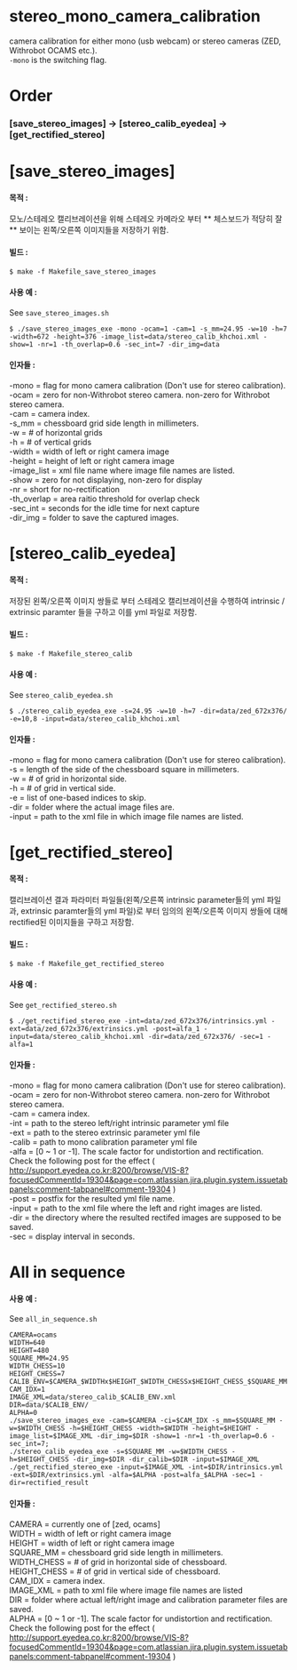 # stereo_mono_camera_calibration
camera calibration for either mono (usb webcam) or stereo cameras (ZED, Withrobot OCAMS etc.).<br/>
```-mono``` is the switching flag.


# Order

### [save_stereo_images] -> [stereo_calib_eyedea] -> [get_rectified_stereo]

# [save_stereo_images]
#### 목적 : 
모노/스테레오 캘리브레이션을 위해 스테레오 카메라오 부터 ** 체스보드가 적당히 잘 ** 보이는 왼쪽/오른쪽 이미지들을 저장하기 위함.
#### 빌드 :
	$ make -f Makefile_save_stereo_images
#### 사용 예 :
See ``save_stereo_images.sh``<br/>
	
	$ ./save_stereo_images_exe -mono -ocam=1 -cam=1 -s_mm=24.95 -w=10 -h=7 -width=672 -height=376 -image_list=data/stereo_calib_khchoi.xml -show=1 -nr=1 -th_overlap=0.6 -sec_int=7 -dir_img=data
#### 인자들 :
-mono = flag for mono camera calibration (Don't use for stereo calibration).<br/>
-ocam = zero for non-Withrobot stereo camera. non-zero for Withrobot stereo camera.<br/>
-cam = camera index.<br/>
-s_mm = chessboard grid side length in millimeters.<br/>
-w = # of horizontal grids<br/>
-h = # of vertical grids<br/>
-width = width of left or right camera image<br/>
-height = height of left or right camera image<br/>
-image_list = xml file name where image file names are listed.<br/>
-show = zero for not displaying, non-zero for display<br/>
-nr = short for no-rectification<br/>
-th_overlap = area raitio threshold for overlap check<br/>
-sec_int = seconds for the idle time for next capture<br/>
-dir_img = folder to save the captured images. <br/>   

# [stereo_calib_eyedea]
#### 목적 : 
저장된 왼쪽/오른쪽 이미지 쌍들로 부터 스테레오 캘리브레이션을 수행하여 intrinsic / extrinsic paramter 들을 구하고 이를 yml 파일로 저장함.
#### 빌드 :
	$ make -f Makefile_stereo_calib
#### 사용 예 :
See ``stereo_calib_eyedea.sh``<br/>
	
	$ ./stereo_calib_eyedea_exe -s=24.95 -w=10 -h=7 -dir=data/zed_672x376/ -e=10,8 -input=data/stereo_calib_khchoi.xml
#### 인자들 :
-mono = flag for mono camera calibration (Don't use for stereo calibration).<br/>
-s = length of the side of the chessboard square in millimeters.<br/> 
-w = # of grid in horizontal side. <br/>
-h = # of grid in vertical side.  <br/>
-e = list of one-based indices to skip.<br/>
-dir = folder where the actual image files are.<br/>
-input = path to the xml file in which image file names are listed.<br/>

# [get_rectified_stereo]
#### 목적 : 
캘리브레이션 결과 파라미터 파일들(왼쪽/오른쪽 intrinsic parameter들의 yml 파일과, extrinsic paramter들의 yml 파일)로 부터 임의의 왼쪽/오른쪽 이미지 쌍들에 대해 rectified된 이미지들을 구하고 저장함.
#### 빌드 :
	$ make -f Makefile_get_rectified_stereo
#### 사용 예 :
See ``get_rectified_stereo.sh``<br/>
	
	$ ./get_rectified_stereo_exe -int=data/zed_672x376/intrinsics.yml -ext=data/zed_672x376/extrinsics.yml -post=alfa_1 -input=data/stereo_calib_khchoi.xml -dir=data/zed_672x376/ -sec=1 -alfa=1
#### 인자들 :

-mono = flag for mono camera calibration (Don't use for stereo calibration).<br/>
-ocam = zero for non-Withrobot stereo camera. non-zero for Withrobot stereo camera.<br/>
-cam = camera index.<br/>
-int = path to the stereo left/right intrinsic parameter yml file <br/>
-ext = path to the stereo extrinsic parameter yml file <br/>
-calib = path to mono calibration parameter yml file <br/>
-alfa = [0 ~ 1 or -1]. The scale factor for undistortion and rectification. Check the following post for the effect ( http://support.eyedea.co.kr:8200/browse/VIS-8?focusedCommentId=19304&page=com.atlassian.jira.plugin.system.issuetabpanels:comment-tabpanel#comment-19304 ) <br/>
-post = postfix for the resulted yml file name. <br/>
-input = path to the xml file where the left and right images are listed. <br/>
-dir = the directory where the resulted rectifed images are supposed to be saved. <br/>
-sec = display interval in seconds. <br/>

# All in sequence
#### 사용 예 :
See ``all_in_sequence.sh``<br/>
```	
CAMERA=ocams
WIDTH=640
HEIGHT=480
SQUARE_MM=24.95
WIDTH_CHESS=10
HEIGHT_CHESS=7
CALIB_ENV=$CAMERA_$WIDTHx$HEIGHT_$WIDTH_CHESSx$HEIGHT_CHESS_$SQUARE_MM
CAM_IDX=1
IMAGE_XML=data/stereo_calib_$CALIB_ENV.xml
DIR=data/$CALIB_ENV/
ALPHA=0
./save_stereo_images_exe -cam=$CAMERA -ci=$CAM_IDX -s_mm=$SQUARE_MM -w=$WIDTH_CHESS -h=$HEIGHT_CHESS -width=$WIDTH -height=$HEIGHT -image_list=$IMAGE_XML -dir_img=$DIR -show=1 -nr=1 -th_overlap=0.6 -sec_int=7; 
./stereo_calib_eyedea_exe -s=$SQUARE_MM -w=$WIDTH_CHESS -h=$HEIGHT_CHESS -dir_img=$DIR -dir_calib=$DIR -input=$IMAGE_XML
./get_rectified_stereo_exe -input=$IMAGE_XML -int=$DIR/intrinsics.yml -ext=$DIR/extrinsics.yml -alfa=$ALPHA -post=alfa_$ALPHA -sec=1 -dir=rectified_result

```
#### 인자들 :
CAMERA = currently one of [zed, ocams] <br/>
WIDTH = width of left or right camera image <br/>
HEIGHT = width of left or right camera image <br/>
SQUARE_MM = chessboard grid side length in millimeters. <br/>
WIDTH_CHESS = # of grid in horizontal side of chessboard. <br/>
HEIGHT_CHESS = # of grid in vertical side of chessboard. <br/>
CAM_IDX = camera index. <br/>
IMAGE_XML = path to xml file where image file names are listed <br/>
DIR = folder where actual left/right image and calibration parameter files are saved. <br/> 
ALPHA = [0 ~ 1 or -1]. The scale factor for undistortion and rectification. Check the following post for the effect ( http://support.eyedea.co.kr:8200/browse/VIS-8?focusedCommentId=19304&page=com.atlassian.jira.plugin.system.issuetabpanels:comment-tabpanel#comment-19304 ) <br/>
